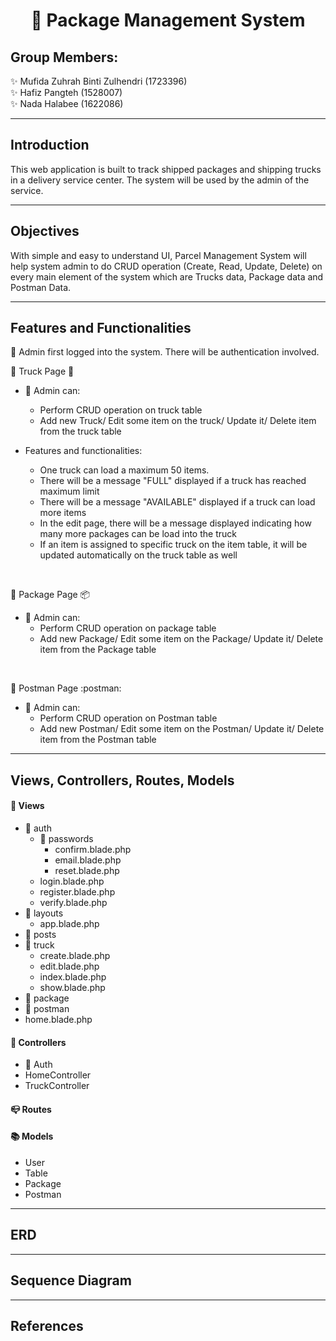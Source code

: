 
# <div align="center"> :truck: Package Management System </div>

## Group Members:

:sparkles: Mufida Zuhrah Binti Zulhendri (1723396) <br/>
:sparkles: Hafiz Pangteh (1528007) <br/>
:sparkles: Nada Halabee (1622086) 

---

## Introduction

This web application is built to track shipped packages and shipping trucks in a delivery service center. The system will be used by the admin of the service. 

---

## Objectives

With simple and easy to understand UI, Parcel Management System will help system admin to do CRUD operation (Create, Read, Update, Delete) on every main element of the system which are Trucks data, Package data and Postman Data.

---

## Features and Functionalities

:pushpin: Admin first logged into the system. There will be authentication involved. <br />

:pushpin: Truck Page :truck: <br />

- :man: Admin can: <br/>
  * Perform CRUD operation on truck table
  * Add new Truck/ Edit some item on the truck/ Update it/ Delete item from the truck table

- Features and functionalities:
  * One truck can load a maximum 50 items.
  * There will be a message "FULL" displayed if a truck has reached maximum limit
  * There will be a message "AVAILABLE" displayed if a truck can load more items
  * In the edit page, there will be a message displayed indicating how many more packages can be load into the truck
  * If an item is assigned to specific truck on the item table, it will be updated automatically on the truck table as well
  
<br />

:pushpin: Package Page :package:

- :man: Admin can:
  * Perform CRUD operation on package table
  * Add new Package/ Edit some item on the Package/ Update it/ Delete item from the Package table
  
<br />
  
:pushpin: Postman Page :postman:

- :man: Admin can:
  * Perform CRUD operation on Postman table
  * Add new Postman/ Edit some item on the Postman/ Update it/ Delete item from the Postman table

---

## Views, Controllers, Routes, Models

#### :scroll: Views
- :file_folder: auth
    * :file_folder: passwords
        * confirm.blade.php
        * email.blade.php
        * reset.blade.php
  * login.blade.php
  * register.blade.php
  * verify.blade.php
- :file_folder: layouts
  * app.blade.php
- :file_folder: posts
- :file_folder: truck
  * create.blade.php
  * edit.blade.php
  * index.blade.php
  * show.blade.php
- :file_folder: package
- :file_folder: postman
- home.blade.php

#### :hammer: Controllers
- :file_folder: Auth
- HomeController
- TruckController

#### :mailbox_closed: Routes

#### :books: Models
- User
- Table
- Package
- Postman

---

## ERD

---

## Sequence Diagram

---

## References
